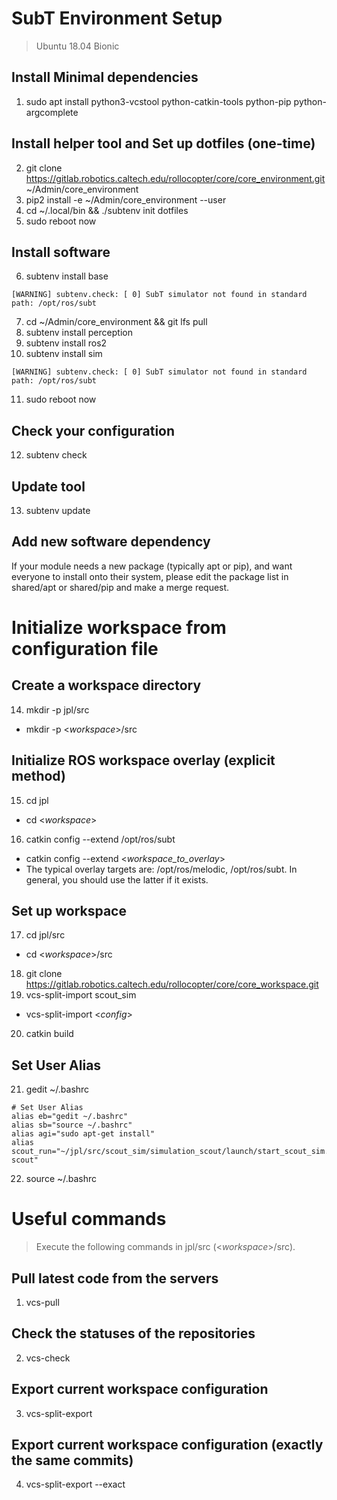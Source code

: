 # SubT Environment Setup
> Ubuntu 18.04 Bionic

## Install Minimal dependencies
1. sudo apt install python3-vcstool python-catkin-tools python-pip python-argcomplete

## Install helper tool and Set up dotfiles (one-time)
2. git clone https://gitlab.robotics.caltech.edu/rollocopter/core/core_environment.git ~/Admin/core_environment
3. pip2 install -e ~/Admin/core_environment --user
4. cd ~/.local/bin && ./subtenv init dotfiles
5. sudo reboot now

## Install software
6. subtenv install base
```
[WARNING] subtenv.check: [ 0] SubT simulator not found in standard path: /opt/ros/subt
```
7. cd ~/Admin/core_environment && git lfs pull
8. subtenv install perception
9. subtenv install ros2
10. subtenv install sim 
```
[WARNING] subtenv.check: [ 0] SubT simulator not found in standard path: /opt/ros/subt
```
11. sudo reboot now

## Check your configuration
12. subtenv check

## Update tool
13. subtenv update

## Add new software dependency
If your module needs a new package (typically apt or pip), and want everyone to install onto their system, please edit the package list in shared/apt or shared/pip and make a merge request.



# Initialize workspace from configuration file

## Create a workspace directory
14. mkdir -p jpl/src
 - mkdir -p <_workspace_>/src
  
## Initialize ROS workspace overlay (explicit method)
15. cd jpl
 - cd <_workspace_>
16. catkin config --extend /opt/ros/subt
 - catkin config --extend <_workspace_to_overlay_>
 - The typical overlay targets are: /opt/ros/melodic, /opt/ros/subt. In general, you should use the latter if it exists.

## Set up workspace
17. cd jpl/src
 - cd <_workspace_>/src
18. git clone https://gitlab.robotics.caltech.edu/rollocopter/core/core_workspace.git
19. vcs-split-import scout_sim
 -  vcs-split-import <_config_>
20. catkin build

## Set User Alias
21. gedit ~/.bashrc
```
# Set User Alias
alias eb="gedit ~/.bashrc"
alias sb="source ~/.bashrc"
alias agi="sudo apt-get install"
alias scout_run="~/jpl/src/scout_sim/simulation_scout/launch/start_scout_sim.sh scout"
```
22. source ~/.bashrc



# Useful commands
> Execute the following commands in jpl/src (<_workspace_>/src).

## Pull latest code from the servers
1. vcs-pull

## Check the statuses of the repositories
2. vcs-check

## Export current workspace configuration
3. vcs-split-export

## Export current workspace configuration (exactly the same commits)
4. vcs-split-export --exact
